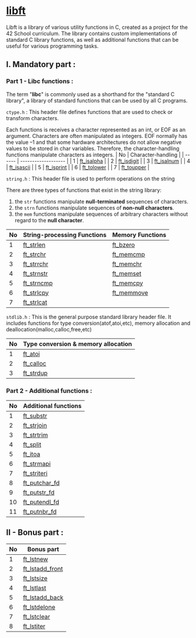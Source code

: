 # [libft](https://github.com/zakelhajoui/libft/blob/main/en.subject.pdf)
Libft is a library of various utility functions in C, created as a project for the 42 School curriculum. The library contains custom implementations of standard C library functions, as well as additional functions that can be useful for various programming tasks.




## I. Mandatory part : 
### Part 1 - Libc functions :
The term "**libc**" is commonly used as a shorthand for the "standard C library", a library of standard functions that can be used by all C programs.

```ctype.h``` : This header file defines functions that are used to check or transform characters.

Each functions is receives a character represented as an int, or EOF as an argument. Characters are often manipulated as integers.
EOF normally has the value –1 and that some hardware architectures do not allow negative values to be stored in char variables. Therefore, the character-handling functions manipulate characters as integers.
| No     | Character-handling  |
| ------ | ------------------- |
| 1      | [ft_isalpha](https://github.com/zakelhajoui/libft/blob/main/ft_isalpha.c)      |
| 2      | [ft_isdigit](https://github.com/zakelhajoui/libft/blob/main/ft_isdigit.c)      |
| 3      | [ft_isalnum](https://github.com/zakelhajoui/libft/blob/main/ft_isalnum.c)      |
| 4      | [ft_isascii](https://github.com/zakelhajoui/libft/blob/main/ft_isascii.c)      |
| 5      | [ft_isprint](https://github.com/zakelhajoui/libft/blob/main/ft_isprint.c)      |
| 6      | [ft_tolower](https://github.com/zakelhajoui/libft/blob/main/ft_tolower.c)      |
| 7      | [ft_toupper](https://github.com/zakelhajoui/libft/blob/main/ft_toupper.c)      |

```string.h``` : This header file is used to perform operations on the string

There are three types of functions that exist in the string library:
1. the `str` functions manipulate **null-terminated** sequences of characters.
2. the `strn` functions manipulate sequences of **non-null characters**.
3. the `mem` functions manipulate sequences of arbitrary characters without regard to the **null character**.

| No     | String-processing Functions  |  Memory Functions |
| ------ | ------------------- | -------------- |
| 1      | [ft_strlen](https://github.com/zakelhajoui/libft/blob/main/ft_strlen.c)        | [ft_bzero](https://github.com/zakelhajoui/libft/blob/main/ft_bzero.c) |
| 2      | [ft_strchr](https://github.com/zakelhajoui/libft/blob/main/ft_strchr.c)        | [ft_memcmp](https://github.com/zakelhajoui/libft/blob/main/ft_memcmp.c) |
| 3      | [ft_strrchr](https://github.com/zakelhajoui/libft/blob/main/ft_strrchr.c)      | [ft_memchr](https://github.com/zakelhajoui/libft/blob/main/ft_memchr.c) |
| 4      | [ft_strnstr](https://github.com/zakelhajoui/libft/blob/main/ft_strnstr.c)      | [ft_memset](https://github.com/zakelhajoui/libft/blob/main/ft_memset.c) |
| 5      | [ft_strncmp](https://github.com/zakelhajoui/libft/blob/main/ft_strncmp.c)      | [ft_memcpy](https://github.com/zakelhajoui/libft/blob/main/ft_memcpy.c) |
| 6      | [ft_strlcpy](https://github.com/zakelhajoui/libft/blob/main/ft_strlcpy.c)      | [ft_memmove](https://github.com/zakelhajoui/libft/blob/main/ft_memmove.c) |
| 7      | [ft_strlcat](https://github.com/zakelhajoui/libft/blob/main/ft_strlcat.c)      | |

```stdlib.h``` : This is the general purpose standard library header file. It includes functions for type conversion(atof,atoi,etc), memory allocation and deallocation(malloc,calloc,free,etc)

| No     | Type conversion & memory allocation   |
| ------ | ------------------- |
| 1      | [ft_atoi](https://github.com/zakelhajoui/libft/blob/main/ft_atoi.c)      |
| 2      | [ft_calloc](https://github.com/zakelhajoui/libft/blob/main/ft_calloc.c)      |
| 3      | [ft_strdup](https://github.com/zakelhajoui/libft/blob/main/ft_strdup.c)      |

  ### Part 2 - Additional functions :
  
  | No     | Additional functions |
| ------ | ------------------- |
| 1      | [ft_substr](https://github.com/zakelhajoui/libft/blob/main/ft_substr.c)      |
| 2      | [ft_strjoin](https://github.com/zakelhajoui/libft/blob/main/ft_strjoin.c)    |
| 3      | [ft_strtrim](https://github.com/zakelhajoui/libft/blob/main/ft_strtrim.c)    |
| 4      | [ft_split](https://github.com/zakelhajoui/libft/blob/main/ft_split.c)        |
| 5      | [ft_itoa](https://github.com/zakelhajoui/libft/blob/main/ft_itoa.c)          |
| 6      | [ft_strmapi](https://github.com/zakelhajoui/libft/blob/main/ft_strmapi.c)    |
| 7      | [ft_striteri](https://github.com/zakelhajoui/libft/blob/main/ft_striteri.c)  |
| 8      | [ft_putchar_fd](https://github.com/zakelhajoui/libft/blob/main/ft_putchar_fd.c)   |
| 9      | [ft_putstr_fd](https://github.com/zakelhajoui/libft/blob/main/ft_putstr_fd.c)     |
| 10      | [ft_putendl_fd](https://github.com/zakelhajoui/libft/blob/main/ft_putendl_fd.c)  |
| 11      | [ft_putnbr_fd](https://github.com/zakelhajoui/libft/blob/main/ft_putnbr_fd.c)    |

## II - Bonus part :

  | No     | Bonus part |
| ------ | ------------------- |
| 1      | [ft_lstnew](https://github.com/zakelhajoui/libft/blob/main/ft_lstnew.c) |
| 2      | [ft_lstadd_front](https://github.com/zakelhajoui/libft/blob/main/ft_lstadd_front.c)    |
| 3      | [ft_lstsize](https://github.com/zakelhajoui/libft/blob/main/ft_lstsize.c)   |
| 4      | [ft_lstlast](https://github.com/zakelhajoui/libft/blob/main/ft_lstlast.c)        |
| 5      | [ft_lstadd_back](https://github.com/zakelhajoui/libft/blob/main/ft_lstadd_back.c)          |
| 6      | [ft_lstdelone](https://github.com/zakelhajoui/libft/blob/main/ft_lstdelone.c)    |
| 7      | [ft_lstclear](https://github.com/zakelhajoui/libft/blob/main/ft_lstclear.c)  |
| 8      | [ft_lstiter](https://github.com/zakelhajoui/libft/blob/main/ft_lstiter.c)   |


